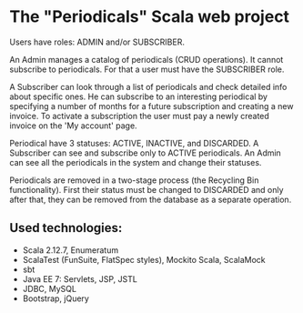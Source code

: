 # The "Periodicals" Scala web project
Users have roles: ADMIN and/or SUBSCRIBER.

An Admin manages a catalog of periodicals (CRUD operations). It cannot subscribe to periodicals. For that a user must have the SUBSCRIBER role.

A Subscriber can look through a list of periodicals and check detailed info about specific ones. He can subscribe to an interesting periodical by specifying a number of months for a future subscription and creating a new invoice.
To activate a subscription the user must pay a newly created invoice on the 'My account' page.

Periodical have 3 statuses: ACTIVE, INACTIVE, and DISCARDED. A Subscriber can see and subscribe only to ACTIVE periodicals.
An Admin can see all the periodicals in the system and change their statuses.

Periodicals are removed in a two-stage process (the Recycling Bin functionality). First their status must be changed to DISCARDED and only after that, 
they can be removed from the database as a separate operation.

## Used technologies:
* Scala 2.12.7, Enumeratum
* ScalaTest (FunSuite, FlatSpec styles), Mockito Scala, ScalaMock
* sbt
* Java EE 7: Servlets, JSP, JSTL
* JDBC, MySQL
* Bootstrap, jQuery
